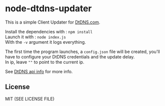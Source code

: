 # node-dtdns-updater

This is a simple Client Updater for [DtDNS.com](http://dtdns.com).  

Install the dependencies with : `npm install`  
Launch it with : `node index.js`  
With the `-v` argument it logs everything.  

The first time the program launches, a `config.json` file will be created, you'll have to configure your DtDNS credentials and the update delay.  
In ip, leave `""` to point to the current ip.  

See [DtDNS api info](https://www.dtdns.com/dtsite/updatespec) for more info.

## License
MIT (SEE LICENSE FILE)